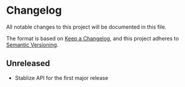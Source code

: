 # Changelog

All notable changes to this project will be documented in this file.

The format is based on [Keep a Changelog](https://keepachangelog.com/en/1.0.0/),
and this project adheres to [Semantic Versioning](https://semver.org/spec/v2.0.0.html).

## Unreleased

- Stablize API for the first major release

<!--
## [0.1.0](https://github.com/metonym/plugin-posthtml/releases/tag/v0.1.0) - 2020-MM-DD

- Initial release
-->
